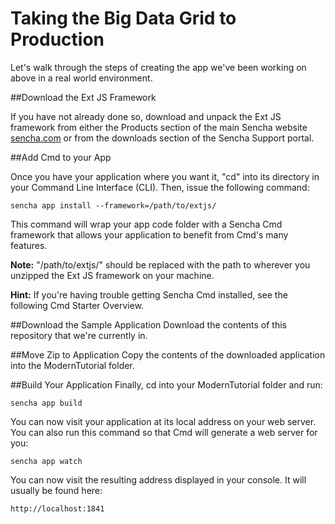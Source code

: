 # Taking the Big Data Grid to Production

Let's walk through the steps of creating the app we've been working on above in a real world environment.

##Download the Ext JS Framework

If you have not already done so, download and unpack the Ext JS framework from either the Products section 
of the main Sencha website [sencha.com](www.sencha.com) or from the downloads section of the Sencha Support portal. 

##Add Cmd to your App

Once you have your application where you want it, "cd" into its directory in your Command Line Interface (CLI).  Then, 
issue the following command:

	sencha app install --framework=/path/to/extjs/

This command will wrap your app code folder with a Sencha Cmd framework that allows your application to benefit 
from Cmd's many features.

**Note:** "/path/to/extjs/" should be replaced with the path to wherever you unzipped the Ext JS framework on your machine.

**Hint:** If you're having trouble getting Sencha Cmd installed, see the following Cmd Starter Overview.

##Download the Sample Application
Download the contents of this repository that we're currently in.

##Move Zip to Application
Copy the contents of the downloaded application into the ModernTutorial folder.

##Build Your Application
Finally, cd into your ModernTutorial folder and run:

  	sencha app build

You can now visit your application at its local address on your web server.  You can also run this command so 
that Cmd will generate a web server for you:

	sencha app watch

You can now visit the resulting address displayed in your console.  It will usually be found here:

  	http://localhost:1841
